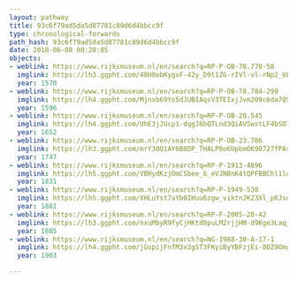 ```yaml
---
layout: pathway
title: 93c6f79ad5da5d87781c89d6d4bbcc9f
type: chronological-forwards
path_hash: 93c6f79ad5da5d87781c89d6d4bbcc9f
date: 2018-06-08 00:20:05
objects:
- weblink: https://www.rijksmuseum.nl/en/search?q=RP-P-OB-78.770-58
  imglink: https://lh3.ggpht.com/48H0obKygxF-42y_D9t1ZG-rIVl-vl-rNp2_ULmKH89gJvwlWvZ2rPNSN1jiJCzsAZK4e-GMcCLmLvhqE-Zn0aVB3x0=s200
  year: 1570
- weblink: https://www.rijksmuseum.nl/en/search?q=RP-P-OB-78.784-299
  imglink: https://lh4.ggpht.com/Mjnxb69Yo5dJUBIAqsV3TEIxjJvm209c6da7Q9lwjJy0_e49MCzTz-g6lfk4nM8U56XsNQ6EgaGqjR1u3lGGlD-bK_GQ=s200
  year: 1596
- weblink: https://www.rijksmuseum.nl/en/search?q=RP-P-OB-20.545
  imglink: https://lh4.ggpht.com/UhE3jJUcp1-dqgJ6bQTLnd3QiAVSwstLF4bSOTma2M3SB7V0I_gH9oiRSFBfNbtERekdz5R6jNGH7BdydbEM3JSwJA=s200
  year: 1652
- weblink: https://www.rijksmuseum.nl/en/search?q=RP-P-OB-23.786
  imglink: https://lh3.ggpht.com/mrY30Q1AY6B0DP_THALP0o6UpbmOK90727fPAsOFqsnELZFiT7PJotmETFkuqCckB-rXLBxOufbw7LMQXt04QvOe2A=s200
  year: 1747
- weblink: https://www.rijksmuseum.nl/en/search?q=RP-P-1913-4896
  imglink: https://lh5.ggpht.com/VBHydKzjOmCSbee_6_eVJNBnK4tQPFBBChl1lqAOi2RjEkCEHUi5FX8_jBsWmxHA3yMl9kb_hFhB8ZFd_h0zmLc-1Q=s200
  year: 1831
- weblink: https://www.rijksmuseum.nl/en/search?q=RP-P-1949-538
  imglink: https://lh5.ggpht.com/XHLuYst7aYb0IHuu6zgw_viktnJK23Xl_pKJsqI57JrT0S03zXaZGNUQp6sa4FjAJFB5BIaQV8sB6TbPTkfRFMCziew=s200
  year: 1881
- weblink: https://www.rijksmuseum.nl/en/search?q=RP-F-2005-20-42
  imglink: https://lh3.ggpht.com/nxuMbyR9fyCjHKtd0puLM2rjjHM-d9Kge3Laqj-1AGM9hJ5WuGvW_YLoip706b5_sePNxKQsUn389EqwBriUMxmz7PY=s200
  year: 1885
- weblink: https://www.rijksmuseum.nl/en/search?q=NG-1988-30-A-17-1
  imglink: https://lh4.ggpht.com/jGopijFnfM3x2gST3FKyiByYBFzjEi-0DZ9OmgOF0uYgC7h0gBlSU315PBBIppmeunwlPzTT83c48IFnwunJGsjNb6wD=s200
  year: 1903

---
```

